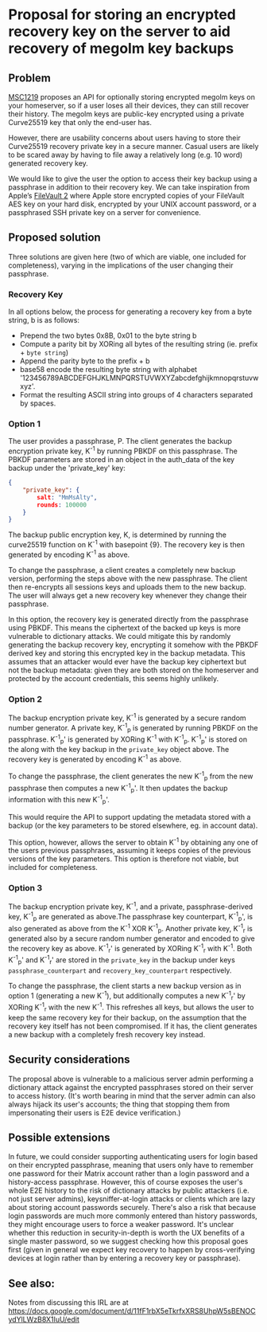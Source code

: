 # Proposal for storing an encrypted recovery key on the server to aid recovery of megolm key backups

## Problem

[MSC1219](https://github.com/matrix-org/matrix-doc/issues/1219) proposes an API for optionally storing encrypted megolm keys on your homeserver, so if a user loses all their devices, they can still recover their history.  The megolm keys are public-key encrypted using a private Curve25519 key that only the end-user has.

However, there are usability concerns about users having to store their Curve25519 recovery private key in a secure manner.  Casual users are likely to be scared away by having to file away a relatively long (e.g. 10 word) generated recovery key.

We would like to give the user the option to access their key backup using a passphrase in addition to their recovery key. We can take inspiration from Apple’s [FileVault 2](https://hal.inria.fr/hal-01460615/document) where Apple store encrypted copies of your FileVault AES key on your hard disk, encrypted by your UNIX account password, or a passphrased SSH private key on a server for convenience.

## Proposed solution

Three solutions are given here (two of which are viable, one included for completeness), varying in the implications of the user changing their passphrase.

### Recovery Key

In all options below, the process for generating a recovery key from a byte string, b is as follows:
 * Prepend the two bytes 0x8B, 0x01 to the byte string b
 * Compute a parity bit by XORing all bytes of the resulting string (ie. prefix + `byte string`)
 * Append the parity byte to the prefix + b
 * base58 encode the resulting byte string with alphabet '123456789ABCDEFGHJKLMNPQRSTUVWXYZabcdefghijkmnopqrstuvwxyz'.
 * Format the resulting ASCII string into groups of 4 characters separated by spaces.

### Option 1

The user provides a passphrase, P. The client generates the backup encryption private key, K<sup>-1</sup> by running PBKDF on this passphrase. The PBKDF parameters are stored in an object in the auth_data of the key backup under the 'private_key' key:

```json
{
    "private_key": {
        salt: "MmMsAlty",
        rounds: 100000
    }
}
```

The backup public encryption key, K, is determined by running the curve25519 function on K<sup>-1</sup> with basepoint {9}. The recovery key is then generated by encoding K<sup>-1</sup> as above.

To change the passphrase, a client creates a completely new backup version, performing the steps above with the new passphrase. The client then re-encrypts all sessions keys and uploads them to the new backup. The user will always get a new recovery key whenever they change their passphrase.

In this option, the recovery key is generated directly from the passphrase using PBKDF. This means the ciphertext of the backed up keys is more vulnerable to dictionary attacks. We could mitigate this by randomly generating the backup recovery key, encrypting it somehow with the PBKDF derived key and storing this encrypted key in the backup metadata. This assumes that an attacker would ever have the backup key ciphertext but not the backup metadata: given they are both stored on the homeserver and protected by the account credentials, this seems highly unlikely.

### Option 2

The backup encryption private key, K<sup>-1</sup> is generated by a secure random number generator. A private key, K<sup>-1</sup><sub>p</sub> is generated by running PBKDF on the passphrase. K<sup>-1</sup><sub>p</sub>' is generated by XORing K<sup>-1</sup> with K<sup>-1</sup><sub>p</sub>. K<sup>-1</sup><sub>p</sub>' is stored on the along with the key backup in the `private_key` object above. The recovery key is generated by encoding K<sup>-1</sup> as above.

To change the passphrase, the client generates the new K<sup>-1</sup><sub>p</sub> from the new passphrase then computes a new K<sup>-1</sup><sub>p</sub>'. It then updates the backup information with this new K<sup>-1</sup><sub>p</sub>'.

This would require the API to support updating the metadata stored with a backup (or the key parameters to be stored elsewhere, eg. in account data).

This option, however, allows the server to obtain K<sup>-1</sup> by obtaining any one of the users previous passphrases, assuming it keeps copies of the previous versions of the key parameters. This option is therefore not viable, but included for completeness.

### Option 3

The backup encryption private key, K<sup>-1</sup>, and a private, passphrase-derived key, K<sup>-1</sup><sub>p</sub> are generated as above.The passphrase key counterpart, K<sup>-1</sup><sub>p</sub>', is also generated as above from the K<sup>-1</sup> XOR K<sup>-1</sup><sub>p</sub>. Another private key, K<sup>-1</sup><sub>r</sub> is generated also by a secure random number generator and encoded to give the recovery key as above. K<sup>-1</sup><sub>r</sub>' is generated by XORing K<sup>-1</sup><sub>r</sub> with K<sup>-1</sup>. Both K<sup>-1</sup><sub>p</sub>' and K<sup>-1</sup><sub>r</sub>' are stored in the `private_key` in the backup under keys `passphrase_counterpart` and `recovery_key_counterpart` respectively.

To change the passphrase, the client starts a new backup version as in option 1 (generating a new K<sup>-1</sup>), but additionally computes a new K<sup>-1</sup><sub>r</sub>' by XORing K<sup>-1</sup><sub>r</sub> with the new K<sup>-1</sup>. This refreshes all keys, but allows the user to keep the same recovery key for their backup, on the assumption that the recovery key itself has not been compromised. If it has, the client generates a new backup with a completely fresh recovery key instead.

## Security considerations

The proposal above is vulnerable to a malicious server admin performing a dictionary attack against the encrypted passphrases stored on their server to access history.  (It's worth bearing in mind that the server admin can also always hijack its user's accounts; the thing that stopping them from impersonating their users is E2E device verification.)

## Possible extensions

In future, we could consider supporting authenticating users for login based on their encrypted passphrase, meaning that users only have to remember one password for their Matrix account rather than a login password and a history-access passphrase.  However, this of course exposes the user's whole E2E history to the risk of dictionary attacks by public attackers (i.e. not just server admins), keysniffer-at-login attacks or clients which are lazy about storing account passwords securely.  There's also a risk that because login passwords are much more commonly entered than history passwords, they might encourage users to force a weaker password.  It's unclear whether this reduction in security-in-depth is worth the UX benefits of a single master password, so we suggest checking how this proposal goes first (given in general we expect key recovery to happen by cross-verifying devices at login rather than by entering a recovery key or passphrase).

## See also:

Notes from discussing this IRL are at https://docs.google.com/document/d/11fF1rbX5eTkrfxXRS8UhpW5sBENOCydYlLWzB8X1IuU/edit
